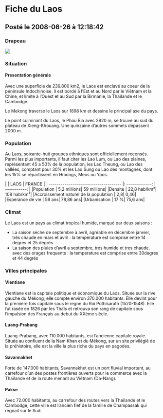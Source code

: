 # Fiche du Laos
## Posté le 2008-06-26 à 12:18:42

### Drapeau

<img src="http://dud.didoum.free.fr/picsengine/pictures/large/1214470058Q382.jpg" />

### Situation
#### Presentation générale

Avec une superficie de 236.800 km2, le Laos est enclavé au coeur de la péninsule Indochinoise. Il est bordé à l’Est et au Nord par le Viêtnam et la Chine, et limite à l’Ouest et au Sud par la Birmanie, la Thaïlande et le Cambodge.

Le Mekong traverse le Laos sur 1898 km et dessine le principal axe du pays.

Le point culminant du Laos, le Phou Bia avec 2820 m, se trouve au sud du plateau de Xieng-Khouang. Une quinzaine d’autres sommets dépassent 2000 m.

### Population

Au Laos, soixante-huit groupes ethniques sont officiellement recensés. Parmi les plus importants, il faut citer les Lao Lum, ou Lao des plaines, représentant 45 a 50% de la population, les Lao Theung, ou Lao des vallées, comptant pour 30% et les Lao Sung ou Lao des montagnes, dont les 15% se répartissent en Hmongs, Meos ou Yaos.

|                                       |       LAOS      |    FRANCE    |
| ------------------------------------- |: -------------: | -----------: |
|Population                             |     5,2 millions|  	59 millions|
|Densite                                |     22,8 hab/km²|   108 hab/km²|
|Accroissement naturel de la population |              2,8|          0,46|
|Esperance de vie                       |           59 ans|     78,86 ans|
|Urbanisation                           |            17 %|      75,6 ans|

### Climat

Le Laos est un pays au climat tropical humide, marqué par deux saisons :

- La saison sèche de septembre à avril, agréable en décembre janvier, très chaude en mars et avril : la température est comprise entre 14 degres et 25 degrés
- La saison des pluies d’avril a septembre, tres humide et tres chaude, avec des orages frequents : la temperature est comprise entre 30degres et 44 degrés

### Villes principales
#### Vientiane

Vientiane est la capitale politique et économique du Laos. Située sur la rive gauche du Mékong, elle compte environ 370.000 habitants. Elle devint pour la première fois capitale sous le regne du Roi Pothisarath (1520-1548). Elle fut rasée en 1826 par les Thaïs et retrouva son rang de capitale sous l’impulsion des Français au debut du XXème siècle.

#### Luang-Prabang

Luang-Prabang, avec 110.000 habitants, est l’ancienne capitale royale. Située au confluent de la Nam Khan et du Mékong, sur un site privilégié de la préhistoire, elle est la ville la plus riche du pays en pagodes.

#### Savannakhet

Forte de 147.000 habitants, Savannakhet est un port fluvial important, au carrefour d’un des postes frontières ouverts pour le commerce avec la Thaïlande et de la route menant au Viêtnam (Da-Nang).

#### Pakse

Avec 72.000 habitants, au carrefour des routes vers la Thaïlande et le Cambodge, cette ville est l’ancien fief de la famille de Champassak qui régnait sur le Sud.
